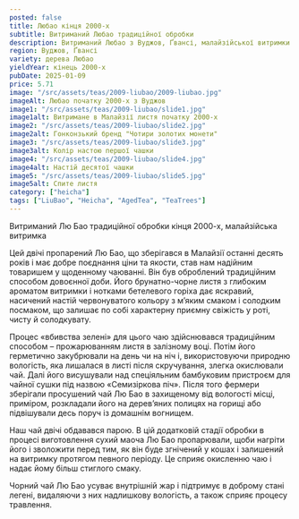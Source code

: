 ```yaml
---
posted: false
title: Любао кінця 2000-х
subtitle: Витриманий Любао традиційної обробки
description: Витриманий Любао з Вуджов, Ґвансі, малайзійської витримки.
region: Вуджов, Ґвансі
variety: дерева Любао
yieldYear: кінець 2000-х
pubDate: 2025-01-09
price: 5.71
image: "/src/assets/teas/2009-liubao/2009-liubao.jpg"
imageAlt: Любао початку 2000-х з Вуджов
image1: "/src/assets/teas/2009-liubao/slide1.jpg"
image1alt: Витримане в Малайзії листя початку 2000-х
image2: "/src/assets/teas/2009-liubao/slide2.jpg"
image2alt: Гонконзький бренд "Чотири золотих монети"
image3: "/src/assets/teas/2009-liubao/slide3.jpg"
image3alt: Колір настою першої чашки
image4: "/src/assets/teas/2009-liubao/slide4.jpg"
image4alt: Настій десятої чашки
image5: "/src/assets/teas/2009-liubao/slide5.jpg"
image5alt: Спите листя
category: ["heicha"]
tags: ["LiuBao", "Heicha", "AgedTea", "TeaTrees"]
---
```


Витриманий Лю Бао
традиційної обробки кінця 2000-х, малайзійська витримка

Цей двічі пропарений Лю Бао, що зберігався в Малайзії останні десять років і має добре поєднання ціни та якости, став нам надійним товаришем у щоденному чаюванні. Він був оброблений традиційним способом довоєнної доби. Його брунатно-чорне листя з глибоким ароматом витримки і нотками бетелевого горіха дає яскравий, насичений настій червонуватого кольору з м’яким смаком і солодким посмаком, що залишає по собі характерну приємну свіжість у роті, чисту й солодкувату.

Процес «вбивства зелені» для цього чаю здійснювався традиційним способом – прожарюванням листя в залізному воці. Потім його герметично закубрювали на день чи на ніч і, використовуючи природню вологість, яка лишалася в листі після скручування, злегка окислювали чай. Далі його висушували над спеціяльним бамбуковим пристроєм для чайної сушки під назвою «Семизіркова піч». Після того фермери зберігали просушений чай Лю Бао в захищеному від вологості місці, приміром, розкладали його на дерев’яних полицях на горищі або підвішували десь поруч із домашнім вогнищем.

Наш чай двічі обдавався парою. В цій додатковій стадії обробки в процесі виготовлення сухий маоча Лю Бао пропарювали, щоби нагріти його і зволожити перед тим, як він буде згнічений у кошах і залишений на витримку протягом певного періоду. Це сприяє окисленню чаю і надає йому більш стиглого смаку.

Чорний чай Лю Бао усуває внутрішній жар і підтримує в доброму стані легені, видаляючи з них надлишкову вологість, а також сприяє процесу травлення.